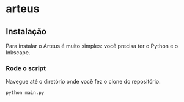 # arteus

## Instalação

Para instalar o Arteus é muito simples: você precisa ter o Python e o Inkscape.

### Rode o script

Navegue até o diretório onde você fez o clone do repositório.

```
python main.py
```

